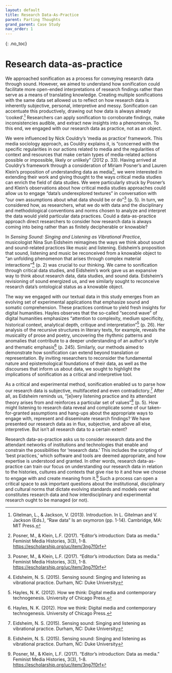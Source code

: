 ```yaml
---
layout: default
title: Research Data-As-Practice
parent: Parting Thoughts
grand_parent: Case Study
nav_order: 1
---
```


<!-- 
This page is an example lesson template.
Add, edit, or remove any content below for the workshop in question. -->

<!-- Putting a {: .no_toc} above a header removes it from the table of contents -->

{: .no_toc}  
# Research data-as-practice

We approached sonification as a process for conveying research data through sound. However, we aimed to understand how sonification could facilitate more open-ended interpretations of research findings rather than serve as a means of translating knowledge. Creating multiple sonifications with the same data set allowed us to reflect on how research data is inherently subjective, personal, interpretive and messy. Sonification can accentuate this productively, drawing out how data is always already ‘cooked’.[^1] Researchers can apply sonification to corroborate findings, make inconsistencies audible, and extract new insights into a phenomenon.  To this end, we engaged with our research data as practice, not as an object.  

We were influenced by Nick Couldry’s ‘media as practice’ framework. This media sociology approach, as Couldry explains it, is “concerned with the specific regularities in our actions related to media and the regularities of context and resources that make certain types of media-related actions possible or impossible, likely or unlikely” (2012 p. 33). Having arrived at Couldry’s framework through a consideration of Miriam Posner’s and Lauren Klein’s proposition of understanding data as media[^4], we were interested in extending their work and giving thought to the ways critical media studies can enrich the field of data studies. We were particularly struck by Posner’s and Klein’s observations about how critical media studies approaches could allow us to engage “data’s underexplored textures” in conversation with “our own assumptions about what data should be or do”[^4] (p. 5). In turn, we considered how, as researchers, what we do with data and the disciplinary and methodological conventions and norms chosen to analyze and interpret the data would yield particular data practices. Could a data-as-practice approach direct researchers to consider how research data is always coming into being rather than as finitely decipherable or knowable?  

In <em> Sensing Sound: Singing and Listening as Vibrational Practice</em>, musicologist Nina Sun Eidsheim reimagines the ways we think about sound and sound-related practices like music and listening. Eidsheim’s proposition that sound, listening and music be reconceived from a knowable object to “an unfolding phenomenon that arises through complex material interactions”[^5] (p. 2) was crucial to our thinking. We came to sonification through critical data studies, and Eidsheim’s work gave us an expansive way to think about research data, data studies, and sound data. Eidsheim’s revisioning of sound energized us, and we similarly sought to reconceive research data’s ontological status as a knowable object.  

The way we engaged with our textual data in this study emerges from an evolving set of experimental applications that emphasize sound and somatic comprehension. These practices continue to yield fresh insights for digital humanities. Hayles observes that the so-called “second wave” of digital humanities emphasizes “attention to complexity, medium specificity, historical context, analytical depth, critique and interpretation”[^6] (p. 26). Her analysis of the recursive structures in literary texts, for example, reveals the musicality of prose and poetry, uncovering the rhythmic patterns and anomalies that contribute to a deeper understanding of an author's style and thematic emphasis[^6] (p. 245). Similarly, our methods aimed to demonstrate how sonification can extend beyond translation or representation. By inviting researchers to reconsider the fundamental nature and epistemological foundations of their data, as well as the discourses that inform us about data, we sought to highlight the implications of sonification as a critical and interpretive tool.  

As a critical and experimental method, sonification enabled us to parse how our research data is subjective, multifaceted and even contradictory.[^5] After all, as Eidsheim reminds us, “[e]very listening practice and its attendant theory arises from and reinforces a particular set of values”[^5] (p. 5). How might listening to research data reveal and complicate some of our taken-for-granted assumptions and hang-ups about the appropriate ways to engage with, represent and disseminate research findings? We have presented our research data as in flux, subjective, and above all else, interpretive. But isn’t all research data to a certain extent? 

Research data-as-practice asks us to consider research data and the attendant networks of institutions and technologies that enable and constrain the possibilities for ‘research data.’ This includes the scripting of ‘best practices,’ which software and tools are deemed appropriate, and how expertise is understood and granted. In other words, research data-as-practice can train our focus on understanding our research data in relation to the histories, cultures and contexts that give rise to it and how we choose to engage with and create meaning from it.[^4] Such a process can open a critical space to ask important questions about the institutional, disciplinary and cultural norms that dictate evolving standards and models over what constitutes research data and how interdisciplinary and experimental research ought to be managed (or not). 

[^1]: Gitelman, L., & Jackson, V. (2013). Introduction. In L. Gitelman and V. Jackson (Eds.), “Raw data” Is an oxymoron (pp. 1-14). Cambridge, MA: MIT Press.

[^2]: Couldry, N. (2004). Theorising media as practice. Social Semiotics, 14(2), 115–132. <https://doi.org/10.1080/1035033042000238295>

[^4]: Posner, M., & Klein, L.F. (2017). “Editor’s introduction: Data as media.” Feminist Media Histories, 3(3), 1-8. <https://escholarship.org/uc/item/3ng7f0rf>

[^5]: Eidsheim, N. S. (2015). Sensing sound: Singing and listening as vibrational practice. Durham, NC: Duke University

[^6]: Hayles, N. K. (2012). How we think: Digital media and contemporary technogenesis. University of Chicago Press.